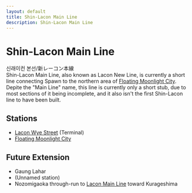 ```yaml
---
layout: default
title: Shin-Lacon Main Line
description: Shin-Lacon Main Line
---
```


# Shin-Lacon Main Line

신래이컨 본선/新レーコン本線<br>
Shin-Lacon Main Line, also known as Lacon New Line, is currently a short line
connecting Spawn to the northern area of [Floating Moonlight City](/areas/fmcity).<br>
Depite the "Main Line" name, this line is currently only a short stub, due to
most sections of it being incomplete, and it also isn't the first Shin-Lacon line
to have been built.

## Stations

- [Lacon Wye Street](/rail-stations/lcn-wye-street) (Terminal)
- [Floating Moonlight City](/rail-stations/floating-moonlight-city)

## Future Extension

- Gaung Lahar
- (Unnamed station)
- Nozomigaoka
through-run to [Lacon Main Line](lcn-main-line) toward Kurageshima